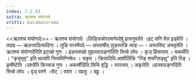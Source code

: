 ```yaml
---
index: 7.2.43
sutra: ऋतश्च संयोगादेः
vritti: balamanorama
---
```


<<ऋतश्च संयोगादेः>> - ऋतश्च संयोगादेः ।लिङ्सिचोरात्मनेपदेषु॑ इत्यनुवर्तते ।इट् सनि वे॑त्त इड्वेति । तदाह —  ऋदन्तादित्यादिना । लुङि परस्मैपदे —  अस्तार्षीत् लुङस्तङि त्वाह — - अस्तरिष्ट अस्तृतेति ।ऋतश्च संयोगादे॑रिति इट्पक्षे गुणः । इडभावपक्षे तुह्यस्वादङ्गा॑दिति सिचो लोपः । कृञ् हिंसायाम् । चकर्थेति । "कृसृभृवृ" इति थल्यपि नित्यमिण्निषेधः । चकृव । क्रियादिति.आशीर्लिङि "रिङ् शयग्लिङ्क्षु" इति रिङ् । कृषीष्टेति ।उश्चे॑ति कित्त्वान्न गुणः । अकार्षीदिति.सिचि वृद्धि । रपरत्वम् । अकृतेति ।ह्यस्वादङ्गा॑दिति सिचो लोपः । वृञ् वरणे ।सेट् । ववार । वव्रतुः । वव्रुः ।